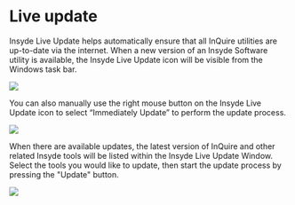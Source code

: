 # Live update

Insyde Live Update helps automatically ensure that all InQuire
utilities are up-to-date via the internet. 
When a new version of an Insyde Software utility is
available, the Insyde Live Update icon will be visible from the
Windows task bar.

![](/assets/image18.png)

You can also manually use the right mouse button on the Insyde Live
Update icon to select “Immediately Update” to perform the update
process.

![](/assets/image19.png)

When there are available updates, the latest version of InQuire and
other related Insyde tools will be listed within the Insyde Live Update Window.
Select the tools you would like to update, then start the update process by pressing the
"Update" button.

![](/assets/image20.png)
